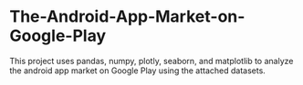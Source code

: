 # The-Android-App-Market-on-Google-Play
This project uses pandas, numpy, plotly, seaborn, and matplotlib to analyze the android app market on Google Play using the attached datasets.

